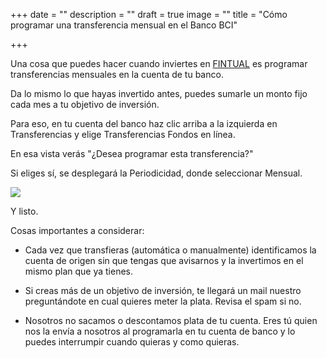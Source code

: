 +++
date = ""
description = ""
draft = true
image = ""
title = "Cómo programar una transferencia mensual en el Banco BCI"

+++
<p>Una cosa que puedes hacer cuando inviertes en <a href="[https://fintual.cl](https://fintual.cl "https://fintual.cl")">FINTUAL</a> es programar transferencias mensuales en la cuenta de tu banco.</p>

<p>Da lo mismo lo que hayas invertido antes, puedes sumarle un monto fijo cada mes a tu objetivo de inversión.</p>

<p>Para eso, en tu cuenta del banco haz clic arriba a la izquierda en Transferencias y elige Transferencias Fondos en línea.</p>

<p>En esa vista verás "¿Desea programar esta transferencia?"</p>

<p>Si eliges sí, se desplegará la Periodicidad, donde seleccionar Mensual.</p>

<img src="/uploads/transferencia_bci.png" style="max-width: 100%" />

<p>Y listo.</p>

<p>Cosas importantes a considerar:</p>

<ul>

  <li><p>Cada vez que transfieras (automática o manualmente) identificamos la cuenta de origen sin que tengas que avisarnos y la invertimos en el mismo plan que ya tienes.</p></li>

  <li><p>Si creas más de un objetivo de inversión, te llegará un mail nuestro preguntándote en cual quieres meter la plata. Revisa el spam si no.</p></li>

  <li><p>Nosotros no sacamos o descontamos plata de tu cuenta. Eres tú quien nos la envía a nosotros al programarla en tu cuenta de banco y lo puedes interrumpir cuando quieras y como quieras.</p></li>

</ul>